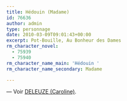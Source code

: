 ```yaml
---
title: Hédouin (Madame)
id: 76636
author: admin
type: personnage
date: 2010-03-09T09:01:43+00:00
excerpt: Pot-Bouille, Au Bonheur des Dames
rm_character_novel:
  - 75939
  - 75940
rm_character_name_main: 'Hédouin '
rm_character_name_secondary: Madame

---
```

— Voir <a href="/personnage/deleuze-caroline" target="_self">DELEUZE (Caroline)</a>.